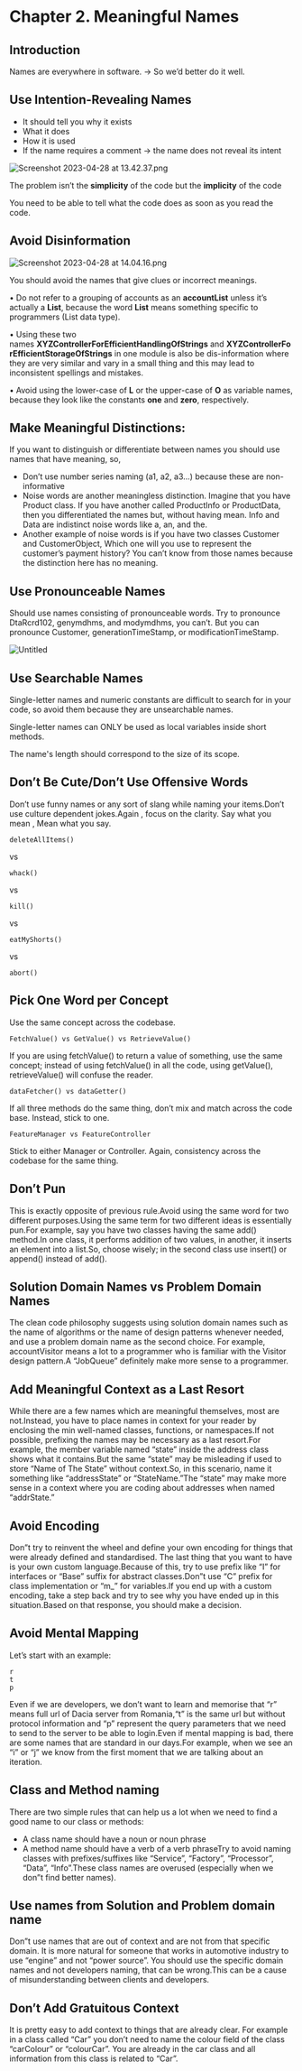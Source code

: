 # Chapter 2. Meaningful Names

## Introduction

Names are everywhere in software. → So we’d better do it well.

## Use Intention-Revealing Names

- It should tell you why it exists
- What it does
- How it is used
- If the name requires a comment → the name does not reveal its intent

![Screenshot 2023-04-28 at 13.42.37.png](Chapter%202%20Meaningful%20Names%20e6451ce800554788ac81dc7f5175c096/Screenshot_2023-04-28_at_13.42.37.png)

The problem isn’t the **simplicity** of the code but the **implicity** of the code

You need to be able to tell what the code does as soon as you read the code.

## Avoid Disinformation

![Screenshot 2023-04-28 at 14.04.16.png](Chapter%202%20Meaningful%20Names%20e6451ce800554788ac81dc7f5175c096/Screenshot_2023-04-28_at_14.04.16.png)

You should avoid the names that give clues or incorrect meanings.

• Do not refer to a grouping of accounts as an **accountList** unless it’s actually a **List**, because the word **List** means something specific to programmers (List data type).

• Using these two names **XYZControllerForEfficientHandlingOfStrings** and **XYZControllerForEfficientStorageOfStrings** in one module is also be dis-information where they are very similar and vary in a small thing and this may lead to inconsistent spellings and mistakes.

• Avoid using the lower-case of **L** or the upper-case of **O** as variable names, because they look like the constants **one** and **zero**, respectively.

## Make Meaningful Distinctions:

If you want to distinguish or differentiate between names you should use names that have meaning, so,

- Don’t use number series naming (a1, a2, a3…) because these are non-informative
- Noise words are another meaningless distinction. Imagine that you have Product class. If you have another called ProductInfo or ProductData, then you differentiated the names but, without having mean. Info and Data are indistinct noise words like a, an, and the.
- Another example of noise words is if you have two classes Customer and CustomerObject, Which one will you use to represent the customer’s payment history? You can’t know from those names because the distinction here has no meaning.

## Use Pronounceable Names

Should use names consisting of pronounceable words. Try to pronounce DtaRcrd102, genymdhms, and modymdhms, you can’t. But you can pronounce Customer, generationTimeStamp, or modificationTimeStamp.

![Untitled](Chapter%202%20Meaningful%20Names%20e6451ce800554788ac81dc7f5175c096/Untitled.png)

## Use Searchable Names

Single-letter names and numeric constants are difficult to search for in your code, so avoid them because they are unsearchable names.

Single-letter names can ONLY be used as local variables inside short methods.

The name's length should correspond to the size of its scope.

## **Don’t Be Cute/Don’t Use Offensive Words**

Don’t use funny names or any sort of slang while naming your items.Don’t use culture dependent jokes.Again , focus on the clarity. Say what you mean , Mean what you say.

```
deleteAllItems()
```

vs

```
whack()
```

vs

```
kill()
```

vs

```
eatMyShorts()
```

vs

```
abort()
```

## **Pick One Word per Concept**

Use the same concept across the codebase.

```
FetchValue() vs GetValue() vs RetrieveValue()
```

If you are using fetchValue() to return a value of something, use the same concept; instead of using fetchValue() in all the code, using getValue(), retrieveValue() will confuse the reader.

```
dataFetcher() vs dataGetter()
```

If all three methods do the same thing, don’t mix and match across the code base. Instead, stick to one.

```
FeatureManager vs FeatureController
```

Stick to either Manager or Controller. Again, consistency across the codebase for the same thing.

## **Don’t Pun**

This is exactly opposite of previous rule.Avoid using the same word for two different purposes.Using the same term for two different ideas is essentially pun.For example, say you have two classes having the same add() method.In one class, it performs addition of two values, in another, it inserts an element into a list.So, choose wisely; in the second class use insert() or append() instead of add().

## **Solution Domain Names vs Problem Domain Names**

The clean code philosophy suggests using solution domain names such as the name of algorithms or the name of design patterns whenever needed, and use a problem domain name as the second choice. For example, accountVisitor means a lot to a programmer who is familiar with the Visitor design pattern.A “JobQueue” definitely make more sense to a programmer.

## **Add Meaningful Context as a Last Resort**

While there are a few names which are meaningful themselves, most are not.Instead, you have to place names in context for your reader by enclosing the min well-named classes, functions, or namespaces.If not possible, prefixing the names may be necessary as a last resort.For example, the member variable named “state” inside the address class shows what it contains.But the same “state” may be misleading if used to store “Name of The State” without context.So, in this scenario, name it something like “addressState” or “StateName.”The “state” may make more sense in a context where you are coding about addresses when named “addrState.”

## **Avoid Encoding**

Don”t try to reinvent the wheel and define your own encoding for things that were already defined and standardised. The last thing that you want to have is your own custom language.Because of this, try to use prefix like “I” for interfaces or “Base” suffix for abstract classes.Don”t use “C” prefix for class implementation or “m_” for variables.If you end up with a custom encoding, take a step back and try to see why you have ended up in this situation.Based on that response, you should make a decision.

## **Avoid Mental Mapping**

Let’s start with an example:

```
r
t
p
```

Even if we are developers, we don’t want to learn and memorise that “r” means full url of Dacia server from Romania,“t” is the same url but without protocol information and “p” represent the query parameters that we need to send to the server to be able to login.Even if mental mapping is bad, there are some names that are standard in our days.For example, when we see an “i” or “j” we know from the first moment that we are talking about an iteration.

## **Class and Method naming**

There are two simple rules that can help us a lot when we need to find a good name to our class or methods:

- A class name should have a noun or noun phrase
- A method name should have a verb of a verb phraseTry to avoid naming classes with prefixes/suffixes like “Service”, “Factory”, “Processor”, “Data”, “Info”.These class names are overused (especially when we don”t find better names).

## **Use names from Solution and Problem domain name**

Don”t use names that are out of context and are not from that specific domain. It is more natural for someone that works in automotive industry to use “engine” and not “power source”. You should use the specific domain names and not developers naming, that can be wrong.This can be a cause of misunderstanding between clients and developers.

## **Don’t Add Gratuitous Context**

It is pretty easy to add context to things that are already clear. For example in a class called “Car” you don’t need to name the colour field of the class “carColour” or “colourCar”. You are already in the car class and all information from this class is related to “Car”.